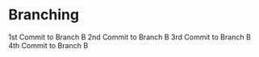 # Branching
1st Commit to Branch B
2nd Commit to Branch B
3rd Commit to Branch B
4th Commit to Branch B
